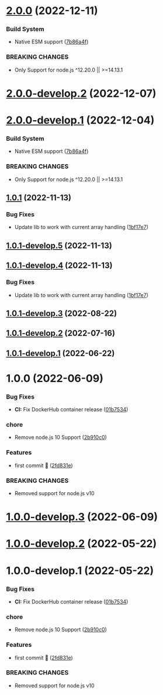# [2.0.0](https://github.com/sebbo2002/genderize/compare/v1.0.1...v2.0.0) (2022-12-11)


### Build System

* Native ESM support ([7b86a4f](https://github.com/sebbo2002/genderize/commit/7b86a4f1187c387a3a5792e1fb72d822b04e3631))


### BREAKING CHANGES

* Only Support for node.js ^12.20.0 || >=14.13.1

# [2.0.0-develop.2](https://github.com/sebbo2002/genderize/compare/v2.0.0-develop.1...v2.0.0-develop.2) (2022-12-07)

# [2.0.0-develop.1](https://github.com/sebbo2002/genderize/compare/v1.0.1...v2.0.0-develop.1) (2022-12-04)


### Build System

* Native ESM support ([7b86a4f](https://github.com/sebbo2002/genderize/commit/7b86a4f1187c387a3a5792e1fb72d822b04e3631))


### BREAKING CHANGES

* Only Support for node.js ^12.20.0 || >=14.13.1

## [1.0.1](https://github.com/sebbo2002/genderize/compare/v1.0.0...v1.0.1) (2022-11-13)


### Bug Fixes

* Update lib to work with current array handling ([1bf17e7](https://github.com/sebbo2002/genderize/commit/1bf17e7ffc3311b16a0ee146ff7e60e98b906dc7))

## [1.0.1-develop.5](https://github.com/sebbo2002/genderize/compare/v1.0.1-develop.4...v1.0.1-develop.5) (2022-11-13)

## [1.0.1-develop.4](https://github.com/sebbo2002/genderize/compare/v1.0.1-develop.3...v1.0.1-develop.4) (2022-11-13)


### Bug Fixes

* Update lib to work with current array handling ([1bf17e7](https://github.com/sebbo2002/genderize/commit/1bf17e7ffc3311b16a0ee146ff7e60e98b906dc7))

## [1.0.1-develop.3](https://github.com/sebbo2002/genderize/compare/v1.0.1-develop.2...v1.0.1-develop.3) (2022-08-22)

## [1.0.1-develop.2](https://github.com/sebbo2002/genderize/compare/v1.0.1-develop.1...v1.0.1-develop.2) (2022-07-16)

## [1.0.1-develop.1](https://github.com/sebbo2002/genderize/compare/v1.0.0...v1.0.1-develop.1) (2022-06-22)

# 1.0.0 (2022-06-09)


### Bug Fixes

* **CI:** Fix DockerHub container release ([01b7534](https://github.com/sebbo2002/genderize/commit/01b753406d1f1ef24a949c7d7b946d99b779d013))


### chore

* Remove node.js 10 Support ([2b910c0](https://github.com/sebbo2002/genderize/commit/2b910c09bc8a41085fc4472159494d8738d5521e))


### Features

* first commit 🎉 ([2fd831e](https://github.com/sebbo2002/genderize/commit/2fd831eb71cdb47bd1cab8a6a2171459237e97bc))


### BREAKING CHANGES

* Removed support for node.js v10

# [1.0.0-develop.3](https://github.com/sebbo2002/genderize/compare/v1.0.0-develop.2...v1.0.0-develop.3) (2022-06-09)

# [1.0.0-develop.2](https://github.com/sebbo2002/genderize/compare/v1.0.0-develop.1...v1.0.0-develop.2) (2022-05-22)

# 1.0.0-develop.1 (2022-05-22)


### Bug Fixes

* **CI:** Fix DockerHub container release ([01b7534](https://github.com/sebbo2002/genderize/commit/01b753406d1f1ef24a949c7d7b946d99b779d013))


### chore

* Remove node.js 10 Support ([2b910c0](https://github.com/sebbo2002/genderize/commit/2b910c09bc8a41085fc4472159494d8738d5521e))


### Features

* first commit 🎉 ([2fd831e](https://github.com/sebbo2002/genderize/commit/2fd831eb71cdb47bd1cab8a6a2171459237e97bc))


### BREAKING CHANGES

* Removed support for node.js v10
